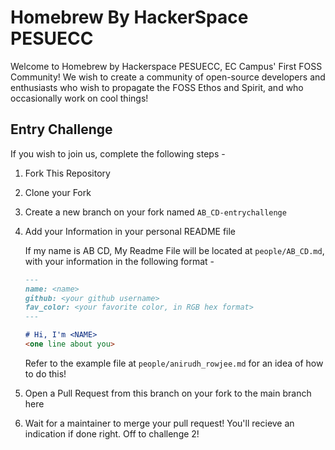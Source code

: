 # Homebrew By HackerSpace PESUECC

Welcome to Homebrew by Hackerspace PESUECC, EC Campus' First FOSS Community! We wish to create a community of open-source developers and enthusiasts who wish to propagate the FOSS Ethos and Spirit, and who occasionally work on cool things!

## Entry Challenge

If you wish to join us, complete the following steps - 

1. Fork This Repository
2. Clone your Fork
3. Create a new branch on your fork named `AB_CD-entrychallenge`
4. Add your Information in your personal README file

    If my name is AB CD, My Readme File will be located at `people/AB_CD.md`, with your information in the following format - 

    ```md
    ---
    name: <name>
    github: <your github username>
    fav_color: <your favorite color, in RGB hex format>
    ---

    # Hi, I'm <NAME>
    <one line about you>
    ```

    Refer to the example file at `people/anirudh_rowjee.md` for an idea of how to do this!

3. Open a Pull Request from this branch on your fork to the main branch here

4. Wait for a maintainer to merge your pull request! You'll recieve an indication if done right. Off to challenge 2!
